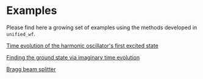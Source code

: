 # Examples

Please find here a growing set of examples using the methods developed in `unified_wf`.

[Time evolution of the harmonic oscillator's first excited state](time_evolution_eigenstate)

[Finding the ground state via imaginary time evolution](imaginary_time_groundstate)

[Bragg beam splitter](bragg_beam_splitter)